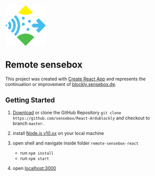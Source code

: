  <img src="/src/Components/sensebox_logo.svg?raw=true" height="128" alt="senseBox Logo"/>

# Remote sensebox

This project was created with [Create React App](https://github.com/facebook/create-react-app) and represents the continuation or improvement of [blockly.sensebox.de](https://blockly.sensebox.de/ardublockly/?lang=de&board=sensebox-mcu).


## Getting Started

1. [Download](https://github.com/sensebox/React-Ardublockly/archive/master.zip) or clone the GitHub Repository ``git clone https://github.com/sensebox/React-Ardublockly`` and checkout to branch ``master``.

2. install [Node.js v10.xx](https://nodejs.org/en/) on your local machine

3. open shell and navigate inside folder ``remote-sensebox-react``
    * run ``npm install``
    * run ``npm start``
4. open  [localhost:3000](http://localhost:3000)
